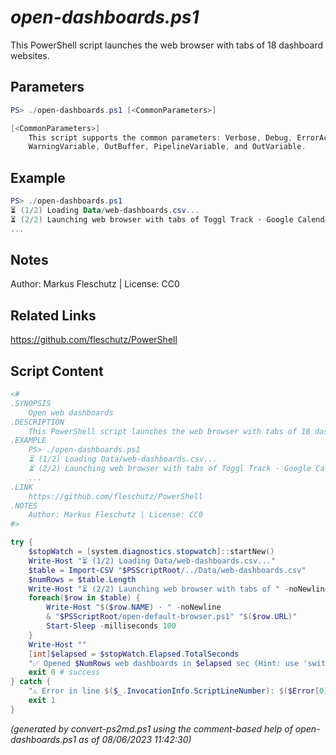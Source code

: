 *open-dashboards.ps1*
================

This PowerShell script launches the web browser with tabs of 18 dashboard websites.

Parameters
----------
```powershell
PS> ./open-dashboards.ps1 [<CommonParameters>]

[<CommonParameters>]
    This script supports the common parameters: Verbose, Debug, ErrorAction, ErrorVariable, WarningAction, 
    WarningVariable, OutBuffer, PipelineVariable, and OutVariable.
```

Example
-------
```powershell
PS> ./open-dashboards.ps1
⏳ (1/2) Loading Data/web-dashboards.csv...
⏳ (2/2) Launching web browser with tabs of Toggl Track · Google Calendar · CNN News...
...

```

Notes
-----
Author: Markus Fleschutz | License: CC0

Related Links
-------------
https://github.com/fleschutz/PowerShell

Script Content
--------------
```powershell
<#
.SYNOPSIS
	Open web dashboards
.DESCRIPTION
	This PowerShell script launches the web browser with tabs of 18 dashboard websites.
.EXAMPLE
	PS> ./open-dashboards.ps1
	⏳ (1/2) Loading Data/web-dashboards.csv...
	⏳ (2/2) Launching web browser with tabs of Toggl Track · Google Calendar · CNN News...
	...
.LINK
	https://github.com/fleschutz/PowerShell
.NOTES
	Author: Markus Fleschutz | License: CC0
#>

try {
	$stopWatch = [system.diagnostics.stopwatch]::startNew()
	Write-Host "⏳ (1/2) Loading Data/web-dashboards.csv..."
	$table = Import-CSV "$PSScriptRoot/../Data/web-dashboards.csv"
	$numRows = $table.Length
	Write-Host "⏳ (2/2) Launching web browser with tabs of " -noNewline
	foreach($row in $table) {
		Write-Host "$($row.NAME) · " -noNewline
		& "$PSScriptRoot/open-default-browser.ps1" "$($row.URL)"
		Start-Sleep -milliseconds 100
	}
	Write-Host ""
	[int]$elapsed = $stopWatch.Elapsed.TotalSeconds
	"✅ Opened $NumRows web dashboards in $elapsed sec (Hint: use 'switch-tabs.ps1' to switch between the tabs automatically)"
	exit 0 # success
} catch {
	"⚠️ Error in line $($_.InvocationInfo.ScriptLineNumber): $($Error[0])"
	exit 1
}
```

*(generated by convert-ps2md.ps1 using the comment-based help of open-dashboards.ps1 as of 08/06/2023 11:42:30)*
